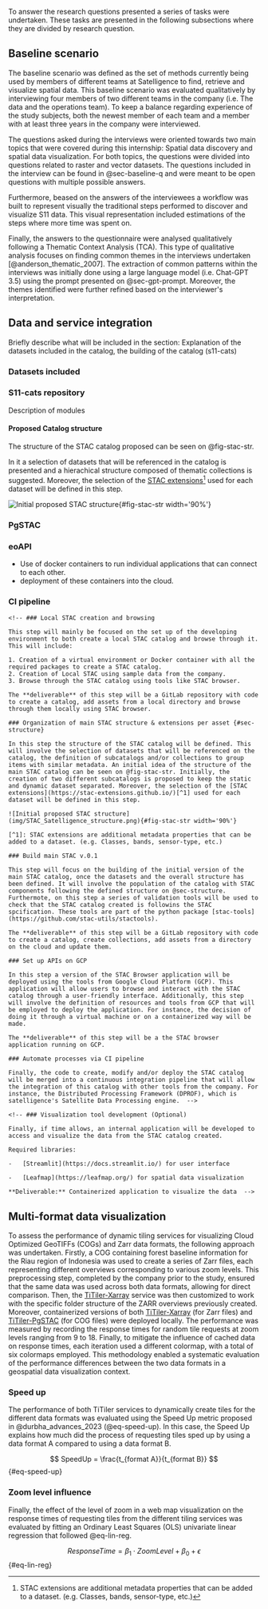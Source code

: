 To answer the research questions presented a series of tasks were undertaken. These tasks are presented in the following subsections where they are divided by research question.

## Baseline scenario

The baseline scenario was defined as the set of methods currently being used by members of different teams at Satelligence to find, retrieve and visualize spatial data. This baseline scenario was evaluated qualitatively by interviewing four members of two different teams in the company (i.e. The data and the operations team). To keep a balance regarding experience of the study subjects, both the newest member of each team and a member with at least three years in the company were interviewed.

The questions asked during the interviews were oriented towards two main topics that were covered during this internship: Spatial data discovery and spatial data visualization. For both topics, the questions were divided into questions related to raster and vector datasets. The questions included in the interview can be found in @sec-baseline-q and were meant to be open questions with multiple possible answers.

Furthermore, beased on the answers of the interviewees a workflow was built to represent visually the traditional steps performed to discover and visualize S11 data. This visual representation included estimations of the steps where more time was spent on.

Finally, the answers to the questionnaire were analysed qualitatively following a Thematic Context Analysis (TCA). This type of qualitative analysis focuses on finding common themes in the interviews undertaken [@anderson_thematic_2007]. The extraction of common patterns within the interviews was initially done using a large language model (i.e. Chat-GPT 3.5) using the prompt presented on @sec-gpt-prompt. Moreover, the themes identified were further refined based on the interviewer's interpretation.

## Data and service integration

Briefly describe what will be included in the section: Explanation of the datasets included in the catalog, the building of the catalog (s11-cats)

### Datasets included

### S11-cats repository

Description of modules

#### Proposed Catalog structure

The structure of the STAC catalog proposed can be seen on @fig-stac-str. 

In it a selection of datasets that will be referenced in the catalog is presented and a hierachical structure composed of thematic collections is suggested. Moreover, the selection of the [STAC extensions](https://stac-extensions.github.io/)[^1] used for each dataset will be defined in this step. 

![Initial proposed STAC structure](img/STAC_Satelligence_structure.png){#fig-stac-str width='90%'}

[^1]: STAC extensions are additional metadata properties that can be added to a dataset. (e.g. Classes, bands, sensor-type, etc.)

### PgSTAC

### eoAPI 

-  Use of docker containers to run individual applications that can connect to each other.
- deployment of these containers into the cloud.

### CI pipeline


```{=html}
<!-- ### Local STAC creation and browsing

This step will mainly be focused on the set up of the developing environment to both create a local STAC catalog and browse through it. This will include:

1. Creation of a virtual environment or Docker container with all the required packages to create a STAC catalog.
2. Creation of Local STAC using sample data from the company.
3. Browse through the STAC catalog using tools like STAC browser.

The **deliverable** of this step will be a GitLab repository with code to create a catalog, add assets from a local directory and browse through them locally using STAC browser.

### Organization of main STAC structure & extensions per asset {#sec-structure}

In this step the structure of the STAC catalog will be defined. This will involve the selection of datasets that will be referenced on the catalog, the definition of subcatalogs and/or collections to group items with similar metadata. An initial idea of the structure of the main STAC catalog can be seen on @fig-stac-str. Initially, the creation of two different subcatalogs is proposed to keep the static and dynamic dataset separated. Moreover, the selection of the [STAC extensions](https://stac-extensions.github.io/)[^1] used for each dataset will be defined in this step. 

![Initial proposed STAC structure](img/STAC_Satelligence_structure.png){#fig-stac-str width='90%'}

[^1]: STAC extensions are additional metadata properties that can be added to a dataset. (e.g. Classes, bands, sensor-type, etc.)

### Build main STAC v.0.1

This step will focus on the building of the initial version of the main STAC catalog, once the datasets and the overall structure has been defined. It will involve the population of the catalog with STAC components following the defined structure on @sec-structure. Furthermote, on this step a series of validation tools will be used to check that the STAC catalog created is followins the STAC spcification. These tools are part of the python package [stac-tools](https://github.com/stac-utils/stactools). 

The **deliverable** of this step will be a GitLab repository with code to create a catalog, create collections, add assets from a directory on the cloud and update them.

### Set up APIs on GCP

In this step a version of the STAC Browser application will be deployed using the tools from Google Cloud Platform (GCP). This application will allow users to browse and interact with the STAC catalog through a user-friendly interface. Additionally, this step will involve the definition of resources and tools from GCP that will be employed to deploy the application. For instance, the decision of doing it through a virtual machine or on a containerized way will be made.

The **deliverable** of this step will be a the STAC browser application running on GCP.

### Automate processes via CI pipeline

Finally, the code to create, modify and/or deploy the STAC catalog will be merged into a continuous integration pipeline that will allow the integration of this catalog with other tools from the company. For instance, the Distributed Processing Framework (DPROF), which is satelligence's Satellite Data Processing engine.  -->
```
```{=html}
<!-- ### Visualization tool development (Optional)

Finally, if time allows, an internal application will be developed to access and visualize the data from the STAC catalog created.

Required libraries:

-   [Streamlit](https://docs.streamlit.io/) for user interface

-   [Leafmap](https://leafmap.org/) for spatial data visualization

**Deliverable:** Containerized application to visualize the data  -->
```
## Multi-format data visualization

To assess the performance of dynamic tiling services for visualizing Cloud Optimized GeoTIFFs (COGs) and Zarr data formats, the following approach was undertaken. Firstly, a COG containing forest baseline information for the Riau region of Indonesia was used to create a series of Zarr files, each representing different overviews corresponding to various zoom levels. This preprocessing step, completed by the company prior to the study, ensured that the same data was used across both data formats, allowing for direct comparison. Then, the [TiTiler-Xarray](https://github.com/developmentseed/titiler-xarray) service was then customized to work with the specific folder structure of the ZARR overviews previously created. Moreover, containerized versions of both [TiTiler-Xarray](https://github.com/developmentseed/titiler-xarray) (for Zarr files) and [TiTiler-PgSTAC](https://github.com/stac-utils/titiler-pgstac) (for COG files) were deployed locally. The performance was measured by recording the response times for random tile requests at zoom levels ranging from 9 to 18. Finally, to mitigate the influence of cached data on response times, each iteration used a different colormap, with a total of six colormaps employed. This methodology enabled a systematic evaluation of the performance differences between the two data formats in a geospatial data visualization context.

### Speed up

The performance of both TiTiler services to dynamically create tiles for the different data formats was evaluated using the Speed Up metric proposed in @durbha_advances_2023 (@eq-speed-up). In this case, the Speed Up explains how much did the process of requesting tiles sped up by using a data format A compared to using a data format B.

$$ SpeedUp = \frac{t_{format A}}{t_{format B}} $$ {#eq-speed-up}

### Zoom level influence

Finally, the effect of the level of zoom in a web map visualization on the response times of requesting tiles from the different tiling services was evaluated by fitting an Ordinary Least Squares (OLS) univariate linear regression that followed @eq-lin-reg. 

$$ ResponseTime = \beta_1 \cdot ZoomLevel + \beta_0 + \epsilon $$ {#eq-lin-reg}